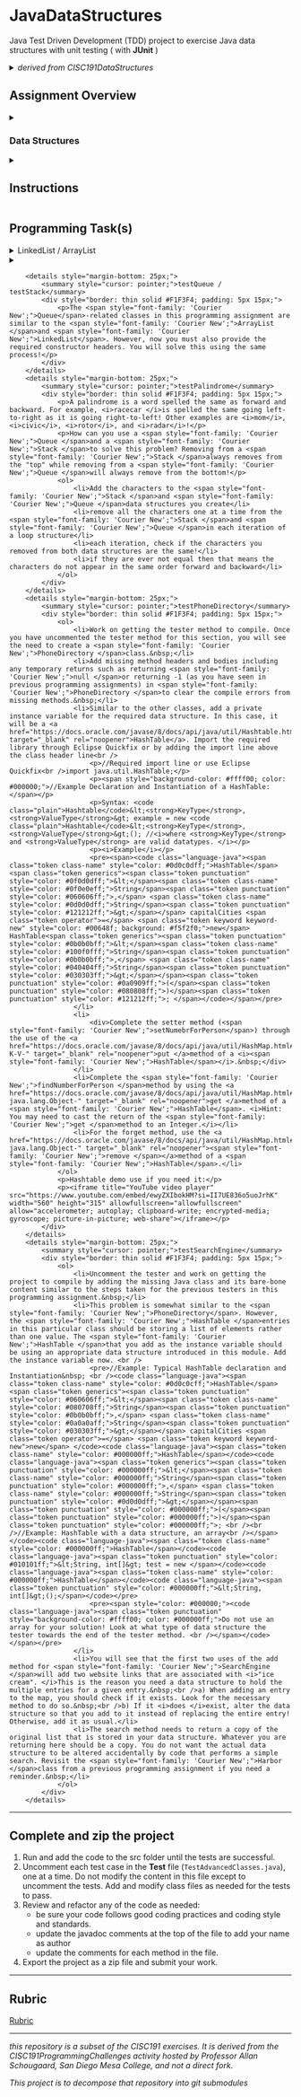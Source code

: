 # JavaDataStructures
 
Java Test Driven Development (TDD) project to exercise Java data structures with unit testing ( with **JUnit** )

<details>
  <summary><em>derived from CISC191DataStructures</em></summary>
 
![220px-MesaLogo](https://github.com/schougaard/SanDiegoMesaCISC191ProgrammingChallenges/assets/716243/334f6724-6afa-4198-9eff-7c49c472cd35)

# San Diego Mesa College CISC 191 Programming Challenges
Programming challenges for San Diego Community College CISC 191 Intermediate Java classes.

Created by
- Professor Dr. Tasha Frankie
- and Professor [Allan Schougaard](https://github.com/schougaard), San Diego Mesa College.

With contributions from: 
- Dom David,
- [Dan Sullivan](https://github.com/uid100)

</details>

## Assignment Overview

<details> 
    <summary><h3>Data Structures</h3></summary>

 Data structures are needed in Java programming to store and organize data efficiently. They allow programmers to access and manipulate data quickly and easily, which is essential for writing efficient and scalable code.

There are many different data structures available in Java, each with its advantages and disadvantages. The choice of which data structure to use depends on the specific application. For example, if you need to store a large amount of data that needs to be accessed in a sequential order, you might use an array. If you need to store data that can be added or removed frequently, you might use a linked list.

Data structures are an essential part of Java programming. By understanding data structures and how to use them, you can write code that is efficient, scalable, and easy to maintain.

Here are some specific examples of how data structures are used in Java programming:

Arrays are used to store data in a sequential order. They are efficient for storing and accessing data that is accessed in a sequential order. For example, you might use an array to store the names of all the students in a class.

Linked lists are used to store data in a linked list. They are more flexible than arrays, but they are also less efficient for accessing data that is not stored in a sequential order. For example, you might use a linked list to store the history of all the websites that a user has visited.

Stacks are used to store data in a last-in, first-out (LIFO) order. They are often used to implement functions and procedures. For example, you might use a stack to store the call stack of a running program.

Queues are used to store data in a first-in, first-out (FIFO) order. They are often used to implement event handling and task scheduling. For example, you might use a queue to store the requests that are waiting to be processed by a server.

Trees are used to store data in a hierarchical order. They are often used to represent graphs and other data structures. For example, you might use a tree to store the file system of a computer.

Hash tables are used to store data in a hash table. They are often used to implement dictionaries and other data structures that require fast lookups. For example, you might use a hash table to store the words in a dictionary.

These are just a few examples of how data structures are used in Java programming. By understanding data structures and how to use them, you can write code that is efficient, scalable, and easy to maintain.

The goal of this programming assignment is to ask you to work with these different data structures and increase your awareness of their availability, behavior, and use. Familiarizing yourself with them will help you better consider how you might use them for your project.

<a href="https://youtu.be/3g9ppsMEaN4?si=ujamp8IlRAYA4sJU">click here for more!</a>
</details>

<details>
   <summary><h2>Instructions</h2></summary>

   <h3>Open the Project</h3>
   <ol>
    <li>From the **<> Code** dropdown link in the repository (above), download the Zip file to your computer.</li>
     <li>Extract the files to your working folder</li>
     <li>Open Eclipse and import the project.
         <ul>
          <li>You can use File>Import menu item or right-click in the Package Manager and choose Import.</li>
          <li>select General>Projects from Folder or Archive</li>
          <li>navigate into the project until you see the `bin` and `src` folders, and choose *open*</li>
         </ul>
     </li>
     <li>Expand the project in the package explorer and find the .java files below the **src** folder.</li>
   </ol>
     
1. From the **<> Code** dropdown link in the repository (above), download the Zip file to your computer.
2. Extract the files to your working folder
3. Open Eclipse and import the project. 
   - You can use File>Import menu item or right-click in the Package Manager and choose Import.
   - select General>Projects from Folder or Archive
   - navigate into the project until you see the `bin` and `src` folders, and choose *open*
4. Expand the project in the package explorer and find the .java files below the **src** folder.

   <h3>Complete the Assignment</h3>

  
Similar to previous assignments, you will use the tester class to guide you in completing this programming assignment along with this programming assignment guide.

</details>


## Programming Task(s)

<details>
    <summary>LinkedList / ArrayList</summary>

Each of the data structures you are going to use (not write) is utilized as instance variables in a consumer and producer class. For example, the `LinkedListConsumer` and `LinkedListProducer` classes will use a `LinkedList.` 

Let's start by getting the first tester method to compile. Currently, the constructors for LinkedListConsumer and LinkedListProducer are incomplete. Complete the header of the constructors as well as the body. Below is the example for the Producer. Since a constructor initializes instance variables (fields), this must mean that the LinkedListProducer class should have an instance variable to store the LinkedList being passed to the constructor. In total, the three highlighted sections should be added to the LinkedListProducer class. 
private LinkedList<String> list;

public LinkedListProducer(LinkedList<String> list)
{
       this.list = list;
}
Perform similar steps for the LinkedListConsumer.
If it's not already obvious by the names, the producer classes for a data structure will add to the data structure and the consumer will removed from it! Complete the produce method of the producer. This method will add Links to an external site.to the LinkedList. This is where you can spend some time looking at the LinkedList API. The alternative would be to use Eclipse's auto-suggest features when you use the dot operator on objects. You could go through the available methods to see how to add to a LinkedList.
Complete the consume methods of the consumer-related class for LinkedList. These methods will remove elements from the LinkedList at specific locations. Look through the available remove methodsLinks to an external site. of the LinkedList class. You can utilize any of these remove methods to accomplish removing from the desired locations. It's important to note that these remove methods also return the element that is removed from the list. This is what is returned by the consumer remove methods! If the list is empty or if the desired location is invalid, the remove methods of the consumer should return null;
Good news! If you understood the parts to pass the first tester method, the same steps are applied for the producer and consumer classes that use an ArrayList. Work on completing the ArrayListConsumer and ArrayListProducer classes. 

</details>

<details>
 <summary></summary>
</details>

        <details style="margin-bottom: 25px;">
            <summary style="cursor: pointer;">testQueue / testStack</summary>
            <div style="border: thin solid #F1F3F4; padding: 5px 15px;">
                <p>The <span style="font-family: 'Courier New';">Queue</span>-related classes in this programming assignment are similar to the <span style="font-family: 'Courier New';">ArrayList </span>and <span style="font-family: 'Courier New';">LinkedList</span>. However, now you must also provide the required constructor headers. You will solve this using the same process!</p>
            </div>
        </details>
        <details style="margin-bottom: 25px;">
            <summary style="cursor: pointer;">testPalindrome</summary>
            <div style="border: thin solid #F1F3F4; padding: 5px 15px;">
                <p>A palindrome is a word spelled the same as forward and backward. For example, <i>racecar </i>is spelled the same going left-to-right as it is going right-to-left! Other examples are <i>mom</i>, <i>civic</i>, <i>rotor</i>, and <i>radar</i>!</p>
                <p>How can you use a <span style="font-family: 'Courier New';">Queue </span>and a <span style="font-family: 'Courier New';">Stack </span>to solve this problem? Removing from a <span style="font-family: 'Courier New';">Stack </span>always removes from the "top" while removing from a <span style="font-family: 'Courier New';">Queue </span>will always remove from the bottom!</p>
                <ol>
                    <li>Add the characters to the <span style="font-family: 'Courier New';">Stack </span>and <span style="font-family: 'Courier New';">Queue </span>data structures you create</li>
                    <li>remove all the characters one at a time from the <span style="font-family: 'Courier New';">Stack </span>and <span style="font-family: 'Courier New';">Queue </span>in each iteration of a loop structure</li>
                    <li>each iteration, check if the characters you removed from both data structures are the same!</li>
                    <li>if they are ever not equal then that means the characters do not appear in the same order forward and backward</li>
                </ol>
            </div>
        </details>
        <details style="margin-bottom: 25px;">
            <summary style="cursor: pointer;">testPhoneDirectory</summary>
            <div style="border: thin solid #F1F3F4; padding: 5px 15px;">
                <ol>
                    <li>Work on getting the tester method to compile. Once you have uncommented the tester method for this section, you will see the need to create a <span style="font-family: 'Courier New';">PhoneDirectory </span>class.&nbsp;</li>
                    <li>Add missing method headers and bodies including any temporary returns such as returning <span style="font-family: 'Courier New';">null </span>or returning -1 (as you have seen in previous programming assignments) in <span style="font-family: 'Courier New';">PhoneDirectory </span>to clear the compile errors from missing methods.&nbsp;</li>
                    <li>Similar to the other classes, add a private instance variable for the required data structure. In this case, it will be a <a href="https://docs.oracle.com/javase/8/docs/api/java/util/Hashtable.html" target="_blank" rel="noopener">HashTable</a>. Import the required library through Eclipse Quickfix or by adding the import line above the class header line<br />
                        <p>//Required import line or use Eclipse Quickfix<br />import java.util.HashTable;</p>
                        <p><span style="background-color: #ffff00; color: #000000;">//Example Declaration and Instantiation of a HashTable:</span></p>
                        <p>Syntax: <code class="plain">Hashtable</code>&lt;<strong>KeyType</strong>, <strong>ValueType</strong>&gt; example = new <code class="plain">Hashtable</code>&lt;<strong>KeyType</strong>, <strong>ValueType</strong>&gt;(); //<i>where <strong>KeyType</strong> and <strong>ValueType</strong> are valid datatypes. </i></p>
                        <p><i>Example</i></p>
                        <pre><span><code class="language-java"><span class="token class-name" style="color: #0d0c0dff;">HashTable</span><span class="token generics"><span class="token punctuation" style="color: #0f0d0dff;">&lt;</span><span class="token class-name" style="color: #0f0e0eff;">String</span><span class="token punctuation" style="color: #060606ff;">,</span> <span class="token class-name" style="color: #0d0d0dff;">String</span><span class="token punctuation" style="color: #121212ff;">&gt;</span></span> capitalCities <span class="token operator">=</span> <span class="token keyword keyword-new" style="color: #00648f; background: #f5f2f0;">new</span> HashTable<span class="token generics"><span class="token punctuation" style="color: #0b0b0bff;">&lt;</span><span class="token class-name" style="color: #100f0fff;">String</span><span class="token punctuation" style="color: #0b0b0bff;">,</span> <span class="token class-name" style="color: #040404ff;">String</span><span class="token punctuation" style="color: #030303ff;">&gt;</span></span><span class="token punctuation" style="color: #0a0909ff;">(</span><span class="token punctuation" style="color: #080808ff;">)</span><span class="token punctuation" style="color: #121212ff;">; </span></code></span></pre>
                    </li>
                    <li>
                        <div>Complete the setter method (<span style="font-family: 'Courier New';">setNumebrForPerson</span>) through the use of the <a href="https://docs.oracle.com/javase/8/docs/api/java/util/HashMap.html#put-K-V-" target="_blank" rel="noopener">put </a>method of a <i><span style="font-family: 'Courier New';">HashTable</span></i>.&nbsp;</div>
                    </li>
                    <li>Complete the <span style="font-family: 'Courier New';">findNumberForPerson </span>method by using the <a href="https://docs.oracle.com/javase/8/docs/api/java/util/HashMap.html#get-java.lang.Object-" target="_blank" rel="noopener">get </a>method of a <span style="font-family: 'Courier New';">HashTable</span>. <i>Hint: You may need to cast the return of the <span style="font-family: 'Courier New';">get </span>method to an Integer.</i></li>
                    <li>For the forget method, use the <a href="https://docs.oracle.com/javase/8/docs/api/java/util/HashMap.html#remove-java.lang.Object-" target="_blank" rel="noopener"><span style="font-family: 'Courier New';">remove </span></a>method of a <span style="font-family: 'Courier New';">HashTable</span>.</li>
                </ol>
                <p>Hashtable demo use if you need it:</p>
                <p><iframe title="YouTube video player" src="https://www.youtube.com/embed/ewyZXIbokHM?si=II7UE836o5uoJrhK" width="560" height="315" allowfullscreen="allowfullscreen" allow="accelerometer; autoplay; clipboard-write; encrypted-media; gyroscope; picture-in-picture; web-share"></iframe></p>
            </div>
        </details>
        <details style="margin-bottom: 25px;">
            <summary style="cursor: pointer;">testSearchEngine</summary>
            <div style="border: thin solid #F1F3F4; padding: 5px 15px;">
                <ol>
                    <li>Uncomment the tester and work on getting the project to compile by adding the missing Java class and its bare-bone content similar to the steps taken for the previous testers in this programming assignment.&nbsp;</li>
                    <li>This problem is somewhat similar to the <span style="font-family: 'Courier New';">PhoneDirectory</span>. However, the <span style="font-family: 'Courier New';">HashTable </span>entries in this particular class should be storing a list of elements rather than one value. The <span style="font-family: 'Courier New';">HashTable </span>that you add as the instance variable should be using an appropriate data structure introduced in this module. Add the instance variable now. <br />
                        <pre>//Example: Typical HashTable declaration and Instantiation&nbsp; <br /><code class="language-java"><span class="token class-name" style="color: #0d0c0cff;">HashTable</span><span class="token generics"><span class="token punctuation" style="color: #060606ff;">&lt;</span><span class="token class-name" style="color: #080708ff;">String</span><span class="token punctuation" style="color: #0b0b0bff;">,</span> <span class="token class-name" style="color: #0a0a0aff;">String</span><span class="token punctuation" style="color: #030303ff;">&gt;</span></span> capitalCities <span class="token operator">=</span> <span class="token keyword keyword-new">new</span> </code><code class="language-java"><span class="token class-name" style="color: #000000ff;">HashTable</span></code><code class="language-java"><span class="token generics"><span class="token punctuation" style="color: #000000ff;">&lt;</span><span class="token class-name" style="color: #000000ff;">String</span><span class="token punctuation" style="color: #000000ff;">,</span> <span class="token class-name" style="color: #000000ff;">String</span><span class="token punctuation" style="color: #0d0d0dff;">&gt;</span></span><span class="token punctuation" style="color: #000000ff;">(</span><span class="token punctuation" style="color: #000000ff;">)</span><span class="token punctuation" style="color: #000000ff;">; <br /><br />//Example: HashTable with a data structure, an array<br /></span></code><code class="language-java"><span class="token class-name" style="color: #000000ff;">HashTable</span></code><code class="language-java"><span class="token punctuation" style="color: #010101ff;">&lt;String, int[]&gt; test = new </span></code><code class="language-java"><span class="token class-name" style="color: #000000ff;">HashTable</span></code><code class="language-java"><span class="token punctuation" style="color: #000000ff;">&lt;String, int[]&gt;();</span></code></pre>
                        <pre><span style="color: #000000;"><code class="language-java"><span class="token punctuation" style="background-color: #ffff00; color: #000000ff;">Do not use an array for your solution! Look at what type of data structure the tester towards the end of the tester method. <br /></span></code></span></pre>
                    </li>
                    <li>You will see that the first two uses of the add method for <span style="font-family: 'Courier New';">SearchEngine </span>will add two website links that are associated with <i>"ice cream". </i>This is the reason you need a data structure to hold the multiple entries for a given entry.&nbsp;<br />a) When adding an entry to the map, you should check if it exists. Look for the necessary method to do so.&nbsp;<br />b) If it <i>does </i>exist, alter the data structure so that you add to it instead of replacing the entire entry! Otherwise, add it as usual.</li>
                    <li>The search method needs to return a copy of the original list that is stored in your data structure. Whatever you are returning here should be a copy. You do not want the actual data structure to be altered accidentally by code that performs a simple search. Revisit the <span style="font-family: 'Courier New';">Harbor </span>class from a previous programming assignment if you need a reminder.&nbsp;</li>
                </ol>
            </div>
        </details>

___________

## Complete and zip the project
1. Run and add the code to the src folder until the tests are successful.
2. Uncomment each test case in the **Test** file (`TestAdvancedClasses.java`), one at a time. 
Do not modify the content in this file except to uncomment the tests. Add and modify class files
as needed for the tests to pass.
3. Review and refactor any of the code as needed:
    - be sure your code follows good coding practices and coding style and standards.
    - update the javadoc comments at the top of the file to add your name as author
    - update the comments for each method in the file.
4. Export the project as a zip file and submit your work.

___________

## Rubric

[Rubric](Rubric.md)


___________

_this repository is a subset of the CISC191 exercises. It is derived from the CISC191ProgrammingChallenges 
activity hosted by Professor Allan Schougaard, San Diego Mesa College, and not a direct fork._

_This project is to decompose that repository into git submodules_
